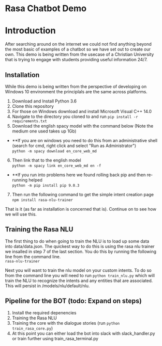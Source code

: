 # Rasa Chatbot Demo

# Introduction
After searching around on the internet we could not find anything beyond the most basic of examples of a chatbot so we have set out to create our own. This demo is being written from the usecase of a Christian University that is trying to engage with students providing useful information 24/7.

## Installation
While this demo is being written from the perspective of developing on Windows 10 environment the principlals are the same across platforms. 
1. Download and Install Python 3.6
2. Clone this repository
3. For those on Windows download and install Microsoft Visual C++ 14.0
4. Navigate to the directory you cloned to and run 
    `pip install -r requirements.txt`
5. Download the english spacy model with the command below (Note the medium one used takes up 1Gb)  
  - **If you are on windows you need to do this from an administrative shell (search for cmd, right click and select "Run as Administrator")  
    `python -m spacy download en_core_web_md`  
6. Then link that to the english model  
    `python -m spacy link en_core_web_md en -f`
  - **If you run into problems here we found rolling back pip and then re-running helped  
      `python -m pip install pip 9.0.3`  
7. Then run the following command to get the simple intent creation page  
    `npm install rasa-nlu-trainer`  

That is it (as far as installation is concerned that is). Continue on to see how we will use this. 

## Training the Rasa NLU
The first thing to do when going to train the NLU is to load up some data into data/data.json. The quickest way to do this is using the rasa nlu trainer we insalled in step 7 of the last section. You do this by running the following line from the command line.  
    `rasa-nlu-trainer`  

Next you will want to train the nlu model on your custom intents. To do so from the command line you will need to run `python train_nlu.py` which will train the NLU to recognize the intents and any entities that are associated. This will persist in /models/nlu/default/nlu.

## Pipeline for the BOT (todo: Expand on steps)
1. Install the required depenencies
2. Training the Rasa NLU
3. Training the core with the dialogue stories (run `python train_rasa_core.py`)
4. At this point you can either load the bot into slack with slack_handler.py or train further using train_rasa_terminal.py